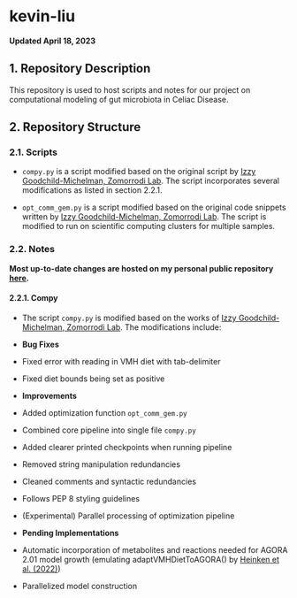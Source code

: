 # kevin-liu

**Updated April 18, 2023**

## 1. Repository Description

This repository is used to host scripts and notes for our project on computational modeling of gut microbiota in Celiac Disease.

## 2. Repository Structure

### 2.1. Scripts

* ```compy.py``` is a script modified based on the original script by [Izzy Goodchild-Michelman, Zomorrodi Lab](https://github.com/zomorrodilab/izzy-gm). The script incorporates several modifications as listed in section 2.2.1.

* ```opt_comm_gem.py``` is a script modified based on the original code snippets written by [Izzy Goodchild-Michelman, Zomorrodi Lab](https://github.com/zomorrodilab/izzy-gm). The script is modified to run on scientific computing clusters for multiple samples.

### 2.2. Notes

**Most up-to-date changes are hosted on my personal public repository [here](https://github.com/kevinliu-bmb/ComPy_rev).**

#### 2.2.1. Compy

* The script ```compy.py``` is modified based on the works of [Izzy Goodchild-Michelman, Zomorrodi Lab](https://github.com/zomorrodilab/izzy-gm). The modifications include:

* __Bug Fixes__
* Fixed error with reading in VMH diet with tab-delimiter
* Fixed diet bounds being set as positive

* __Improvements__
* Added optimization function ```opt_comm_gem.py```
* Combined core pipeline into single file ```compy.py```
* Added clearer printed checkpoints when running pipeline
* Removed string manipulation redundancies
* Cleaned comments and syntactic redundancies
* Follows PEP 8 styling guidelines
* (Experimental) Parallel processing of optimization pipeline

* __Pending Implementations__
* Automatic incorporation of metabolites and reactions needed for AGORA 2.01 model growth (emulating adaptVMHDietToAGORA() by [Heinken et al. (2022)](https://pubmed.ncbi.nlm.nih.gov/35157025/)) 
* Parallelized model construction
